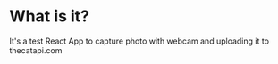 # What is it?

It's a test React App to capture photo with webcam and uploading it to thecatapi.com
